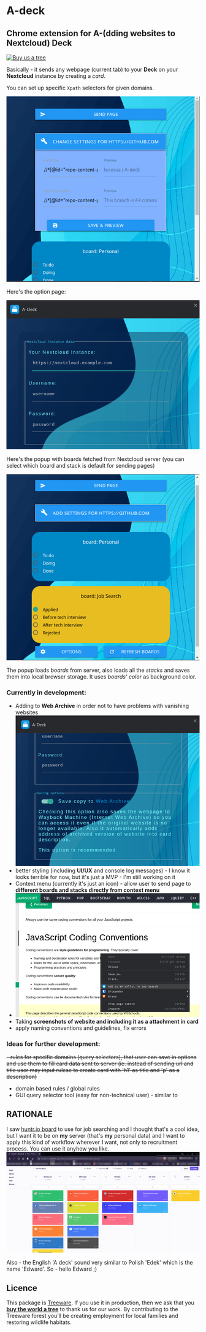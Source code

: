 # A-deck

## Chrome extension for A-(dding websites to Nextcloud) Deck

[![Buy us a tree](https://img.shields.io/badge/Treeware-%F0%9F%8C%B3-lightgreen?style=for-the-badge)](https://plant.treeware.earth/leoossa/A-deck)

Basically - it sends any webpage (current tab) to your **Deck** on your **Nextcloud** instance by creating a *card*. 

You can set up specific `Xpath` selectors for given domains.

![Xpath selectors screenshot](screenshots/xpath.png)

Here's the option page:

![options screenshot](https://raw.githubusercontent.com/leoossa/A-deck/master/screenshots/options.png)

Here's the popup with boards fetched from Nextcloud server (you can select which board and stack is default for sending pages)

![popup board screenshot](screenshots/boards.png)

The popup loads *boards* from server, also loads all the *stacks* and saves them into local browser storage. It uses *boards' color* as background color. 

### Currently in development:
- Adding to **Web Archive** in order not to have problems with vanishing websites
![another screenshot](https://raw.githubusercontent.com/leoossa/A-deck/master/screenshots/archive.png)
- better styling (including **UI/UX** and console log messages) - I know it looks terrible for now, but it's just a MVP - I'm still working on it
- Context menu (currently it's just an icon) -  allow user to send page to **different boards and stacks directly from context menu**
- ![another screenshot](https://raw.githubusercontent.com/leoossa/A-deck/master/screenshots/contextmenu.png)
- Taking **screenshots of website and including it as a attachment in card**
- apply naming conventions and guidelines, fix errors

### Ideas for further development:
~~- rules for specific domains (query selectors), that user can save in options and use them to fill card data sent to server (ie. instead of sending url and title user may input rulese to create card with 'h1' as title and 'p' as a description)~~
- domain based rules / global rules
- GUI query selector tool (easy for non-technical user) - similar to 

## RATIONALE

I saw [huntr.io board](https://huntr.co/demo/589189b5448fe5e45f01256c/board) to use for job searching and I thought that's a cool idea, but I want it to be on **my** server (that's **my** personal data) and I want to apply this kind of workflow wherever **I** want, not only to recruitment process. You can use it anyhow you like. 
![huntr board screenshot - origin of idea](https://github.com/leoossa/A-deck/blob/master/screenshots/huntr.png)

Also - the English 'A deck' sound very similar to Polish 'Edek' which is the name 'Edward'. So - hello Edward ;) 

## Licence            
This package is [Treeware](https://treeware.earth). If you use it in production, then we ask that you [**buy the world a tree**](https://plant.treeware.earth/leoossa/A-deck) to thank us for our work. By contributing to the Treeware forest you’ll be creating employment for local families and restoring wildlife habitats.
